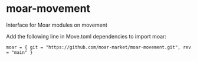 # moar-movement

Interface for Moar modules on movement


Add the following line in Move.toml dependencies to import moar:

```
moar = { git = "https://github.com/moar-market/moar-movement.git", rev = "main" }
```